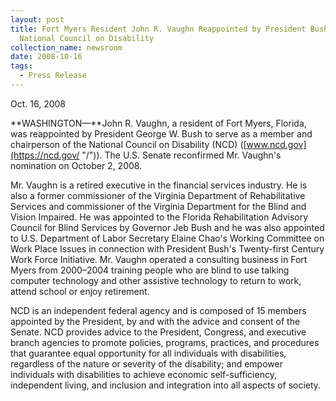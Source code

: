 ```yaml
---
layout: post
title: Fort Myers Resident John R. Vaughn Reappointed by President Bush to
  National Council on Disability
collection_name: newsroom
date: 2008-10-16
tags:
  - Press Release
---
```


O﻿ct. 16, 2008

**WASHINGTON—**John R. Vaughn, a resident of Fort Myers, Florida, was reappointed by President George W. Bush to serve as a member and chairperson of the National Council on Disability (NCD) ([www.ncd.gov](https://ncd.gov/ "/")). The U.S. Senate reconfirmed Mr. Vaughn's nomination on October 2, 2008.

Mr. Vaughn is a retired executive in the financial services industry. He is also a former commissioner of the Virginia Department of Rehabilitative Services and commissioner of the Virginia Department for the Blind and Vision Impaired. He was appointed to the Florida Rehabilitation Advisory Council for Blind Services by Governor Jeb Bush and he was also appointed to U.S. Department of Labor Secretary Elaine Chao's Working Committee on Work Place Issues in connection with President Bush's Twenty-first Century Work Force Initiative. Mr. Vaughn operated a consulting business in Fort Myers from 2000–2004 training people who are blind to use talking computer technology and other assistive technology to return to work, attend school or enjoy retirement.

NCD is an independent federal agency and is composed of 15 members appointed by the President, by and with the advice and consent of the Senate. NCD provides advice to the President, Congress, and executive branch agencies to promote policies, programs, practices, and procedures that guarantee equal opportunity for all individuals with disabilities, regardless of the nature or severity of the disability; and empower individuals with disabilities to achieve economic self-sufficiency, independent living, and inclusion and integration into all aspects of society.

